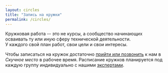 ```yaml
---
layout: circles
title: "Запись на кружки"
permalink: /circles/
---
```


Кружковая работа -- это не курсы, а сообщество начинающих осваивать ту или иную
сферу технической деятельности.<br>У каждого свой план работ, свои цели и свои
интересы.

Чтобы записаться на кружок достаточно [прийти или позвонить](../contacts) к нам в
*Скучное место* в рабочее время. Расписание кружков планируется под каждую группу
индивидуально с нашими [экспертами](../experts).

